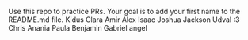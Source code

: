 Use this repo to practice PRs. Your goal is to add your first name to the README.md file.
Kidus
Clara
Amir
Alex
Isaac
Joshua
Jackson
Udval :3
Chris
Anania
Paula
Benjamin
Gabriel
angel
